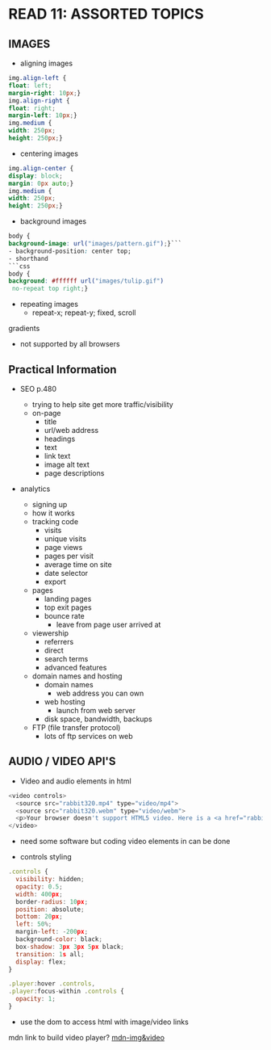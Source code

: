 # READ 11: ASSORTED TOPICS

## IMAGES

- aligning images
```css
img.align-left {
float: left;
margin-right: 10px;}
img.align-right {
float: right;
margin-left: 10px;}
img.medium {
width: 250px;
height: 250px;}
```
- centering images
```css
img.align-center {
display: block;
margin: 0px auto;}
img.medium {
width: 250px;
height: 250px;}
```

- background images
```css
body {
background-image: url("images/pattern.gif");}```
- background-position: center top;
- shorthand
```css
body {
background: #ffffff url("images/tulip.gif")
 no-repeat top right;}
```
- repeating images
  - repeat-x; repeat-y; fixed, scroll

gradients
  - not supported by all browsers

## Practical Information

- SEO p.480
  - trying to help site get more traffic/visibility
  - on-page
    - title
    - url/web address
    - headings
    - text
    - link text
    - image alt text
    - page descriptions

- analytics
  - signing up
  - how it works
  - tracking code
    - visits
    - unique visits
    - page views
    - pages per visit
    - average time on site
    - date selector
    - export
  - pages
    - landing pages
    - top exit pages
    - bounce rate
      - leave from page user arrived at
  - viewership
    - referrers
    - direct
    - search terms
    - advanced features
  - domain names and hosting
    - domain names
      - web address you can own
    - web hosting
      - launch from web server
    - disk space, bandwidth, backups
  - FTP (file transfer protocol)
    - lots of ftp services on web

## AUDIO / VIDEO API'S

- Video and audio elements in html
```js
<video controls>
  <source src="rabbit320.mp4" type="video/mp4">
  <source src="rabbit320.webm" type="video/webm">
  <p>Your browser doesn't support HTML5 video. Here is a <a href="rabbit320.mp4">link to the video</a> instead.</p>
</video>
```
- need some software but coding video elements in can be done

- controls styling
```js
.controls {
  visibility: hidden;
  opacity: 0.5;
  width: 400px;
  border-radius: 10px;
  position: absolute;
  bottom: 20px;
  left: 50%;
  margin-left: -200px;
  background-color: black;
  box-shadow: 3px 3px 5px black;
  transition: 1s all;
  display: flex;
}

.player:hover .controls, 
.player:focus-within .controls {
  opacity: 1;
}
```

- use the dom to access html with image/video links

mdn link to build video player? 
[mdn-img&video](https://developer.mozilla.org/en-US/docs/Learn/JavaScript/Client-side_web_APIs/Video_and_audio_APIs)







